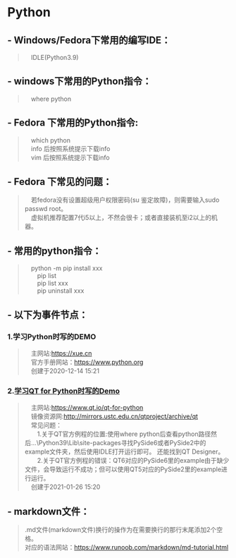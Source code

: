 # Python  
## - Windows/Fedora下常用的编写IDE：  
  > &emsp;IDLE(Python3.9)  
## - windows下常用的Python指令：  
  > &emsp;where python  
## - Fedora 下常用的Python指令:  
  > &emsp;which python  
  > &emsp;info 后按照系统提示下载info  
  > &emsp;vim  后按照系统提示下载info  
## - Fedora 下常见的问题：  
  > &emsp;若fedora没有设置超级用户权限密码(su 鉴定故障)，则需要输入sudo passwd root。  
  > &emsp;虚拟机推荐配置7代i5以上，不然会很卡；或者直接装机至i2以上的机器。  
## - 常用的python指令：  
  > &emsp;python -m pip install xxx  
  > &emsp;&emsp;pip list  
  > &emsp;&emsp;pip list  xxx  
  > &emsp;&emsp;pip uninstall xxx  
## - 以下为事件节点：  
### 1.学习Python时写的DEMO  
  > &emsp;主网站:https://xue.cn  
  > &emsp;官方手册网站：https://www.python.org  
  > &emsp;创建于2020-12-14 15:21  
### 2.[学习QT for Python时写的Demo  ][2]
  > &emsp;主网站:https://www.qt.io/qt-for-python  
  > &emsp;镜像资源网:http://mirrors.ustc.edu.cn/qtproject/archive/qt  
  > &emsp;常见问题：  
  > &emsp;&emsp;1.关于QT官方例程的位置:使用where python后查看python路径然后...\Python39\Lib\site-packages寻找PySide6或者PySide2中的example文件夹，然后使用IDLE打开运行即可。 还能找到QT Designer。   
  > &emsp;&emsp;2.关于QT官方例程的错误：QT6对应的PySide6里的example由于缺少文件，会导致运行不成功；但可以使用QT5对应的PySide2里的example进行运行。  
  > &emsp;创建于2021-01-26 15:20  
## - markdown文件：
> .md文件(markdown文件)换行的操作为在需要换行的那行末尾添加2个空格。  
> 对应的语法网站：https://www.runoob.com/markdown/md-tutorial.html  

[2]: https://github.com/yagukom/Python/tree/main/QT_for_Python

